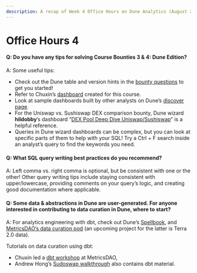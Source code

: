 ```yaml
---
description: A recap of Week 4 Office Hours on Dune Analytics (August 26th, 2022).
---
```


# Office Hours 4

#### Q: Do you have any tips for solving Course Bounties 3 & 4: Dune Edition?&#x20;

A: Some useful tips:

* Check out the Dune table and version hints in the [bounty questions](https://metricsdao.notion.site/metricsdao/Bounty-Programs-d4bac7f1908f412f8bf4ed349198e5fe?p=8e6be1bfef4a4e0f87887d857b7dad96\&pm=c) to get you started!&#x20;
* Refer to Chuxin’s [dashboard](https://docs.metricsdao.xyz/analyst-resources/blockchain-data-101/segment-4/sql-in-dune-v2-vs-v1) created for this course.&#x20;
* Look at sample dashboards built by other analysts on Dune’s [discover page](https://dune.com/browse/dashboards).
* For the Uniswap vs. Sushiswap DEX comparison bounty, Dune wizard **hildobby**’s dashboard “[DEX Pool Deep Dive Uniswap/Sushiswap](https://dune.com/hildobby/DEX-Pool-Deep-Dive)” is a helpful reference.&#x20;
* Queries in Dune wizard dashboards can be complex, but you can look at specific parts of them to help with your SQL! Try a Ctrl + F search inside an analyst’s query to find the keywords you need.

#### Q: What SQL query writing best practices do you recommend?

A: Left comma vs. right comma is optional, but be consistent with one or the other! Other query writing tips include staying consistent with upper/lowercase, providing comments on your query’s logic, and creating good documentation where applicable.

#### Q: Some data & abstractions in Dune are user-generated. For anyone interested in contributing to data curation in Dune, where to start?&#x20;

A: For analytics engineering with dbt, check out Dune’s [Spellbook](https://docs.dune.com/dune-engine-v2-beta/abstractions-in-dunev2/introducing-spellbook), and [MetricsDAO’s data curation pod](https://docs.metricsdao.xyz/data-curation/data-curation) (an upcoming project for the latter is Terra 2.0 data).

Tutorials on data curation using dbt:&#x20;

* Chuxin led a [dbt workshop](https://www.youtube.com/watch?v=wj\_2ljFABuA) at MetricsDAO,
* Andrew Hong’s [Sudoswap walkthrough](https://www.youtube.com/watch?v=7zReSzVdV2s) also contains dbt material.
